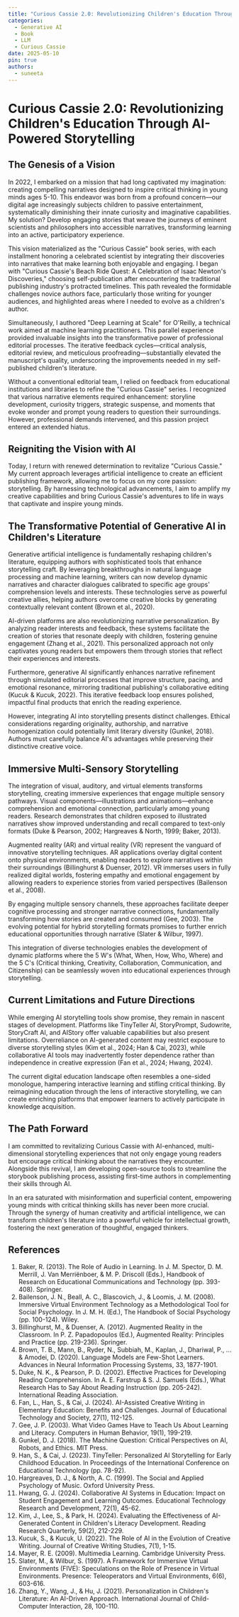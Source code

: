 ```yaml
---
title: "Curious Cassie 2.0: Revolutionizing Children's Education Through AI-Powered Storytelling"
categories:
  - Generative AI
  - Book
  - LLM
  - Curious Cassie
date: 2025-05-10
pin: true
authors:
  - suneeta
---
```


# Curious Cassie 2.0: Revolutionizing Children's Education Through AI-Powered Storytelling

## The Genesis of a Vision

In 2022, I embarked on a mission that had long captivated my imagination: creating compelling narratives designed to inspire critical thinking in young minds ages 5-10. This endeavor was born from a profound concern—our digital age increasingly subjects children to passive entertainment, systematically diminishing their innate curiosity and imaginative capabilities. My solution? Develop engaging stories that weave the journeys of eminent scientists and philosophers into accessible narratives, transforming learning into an active, participatory experience.

This vision materialized as the "Curious Cassie" book series, with each installment honoring a celebrated scientist by integrating their discoveries into narratives that make learning both enjoyable and engaging. I began with "Curious Cassie's Beach Ride Quest: A Celebration of Isaac Newton's Discoveries," choosing self-publication after encountering the traditional publishing industry's protracted timelines. This path revealed the formidable challenges novice authors face, particularly those writing for younger audiences, and highlighted areas where I needed to evolve as a children's author.

Simultaneously, I authored "Deep Learning at Scale" for O'Reilly, a technical work aimed at machine learning practitioners. This parallel experience provided invaluable insights into the transformative power of professional editorial processes. The iterative feedback cycles—critical analysis, editorial review, and meticulous proofreading—substantially elevated the manuscript's quality, underscoring the improvements needed in my self-published children's literature.

Without a conventional editorial team, I relied on feedback from educational institutions and libraries to refine the "Curious Cassie" series. I recognized that various narrative elements required enhancement: storyline development, curiosity triggers, strategic suspense, and moments that evoke wonder and prompt young readers to question their surroundings. However, professional demands intervened, and this passion project entered an extended hiatus.

## Reigniting the Vision with AI

Today, I return with renewed determination to revitalize "Curious Cassie." My current approach leverages artificial intelligence to create an efficient publishing framework, allowing me to focus on my core passion: storytelling. By harnessing technological advancements, I aim to amplify my creative capabilities and bring Curious Cassie's adventures to life in ways that captivate and inspire young minds.

## The Transformative Potential of Generative AI in Children's Literature

Generative artificial intelligence is fundamentally reshaping children's literature, equipping authors with sophisticated tools that enhance storytelling craft. By leveraging breakthroughs in natural language processing and machine learning, writers can now develop dynamic narratives and character dialogues calibrated to specific age groups' comprehension levels and interests. These technologies serve as powerful creative allies, helping authors overcome creative blocks by generating contextually relevant content (Brown et al., 2020).

AI-driven platforms are also revolutionizing narrative personalization. By analyzing reader interests and feedback, these systems facilitate the creation of stories that resonate deeply with children, fostering genuine engagement (Zhang et al., 2021). This personalized approach not only captivates young readers but empowers them through stories that reflect their experiences and interests.

Furthermore, generative AI significantly enhances narrative refinement through simulated editorial processes that improve structure, pacing, and emotional resonance, mirroring traditional publishing's collaborative editing (Kucuk & Kucuk, 2022). This iterative feedback loop ensures polished, impactful final products that enrich the reading experience.

However, integrating AI into storytelling presents distinct challenges. Ethical considerations regarding originality, authorship, and narrative homogenization could potentially limit literary diversity (Gunkel, 2018). Authors must carefully balance AI's advantages while preserving their distinctive creative voice.

## Immersive Multi-Sensory Storytelling

The integration of visual, auditory, and virtual elements transforms storytelling, creating immersive experiences that engage multiple sensory pathways. Visual components—illustrations and animations—enhance comprehension and emotional connection, particularly among young readers. Research demonstrates that children exposed to illustrated narratives show improved understanding and recall compared to text-only formats (Duke & Pearson, 2002; Hargreaves & North, 1999; Baker, 2013).

Augmented reality (AR) and virtual reality (VR) represent the vanguard of innovative storytelling techniques. AR applications overlay digital content onto physical environments, enabling readers to explore narratives within their surroundings (Billinghurst & Duenser, 2012). VR immerses users in fully realized digital worlds, fostering empathy and emotional engagement by allowing readers to experience stories from varied perspectives (Bailenson et al., 2008).

By engaging multiple sensory channels, these approaches facilitate deeper cognitive processing and stronger narrative connections, fundamentally transforming how stories are created and consumed (Gee, 2003). The evolving potential for hybrid storytelling formats promises to further enrich educational opportunities through narrative (Slater & Wilbur, 1997).

This integration of diverse technologies enables the development of dynamic platforms where the 5 W's (What, When, How, Who, Where) and the 5 C's (Critical thinking, Creativity, Collaboration, Communication, and Citizenship) can be seamlessly woven into educational experiences through storytelling.

## Current Limitations and Future Directions

While emerging AI storytelling tools show promise, they remain in nascent stages of development. Platforms like TinyTeller AI, StoryPrompt, Sudowrite, StoryCraft AI, and AIStory offer valuable capabilities but also present limitations. Overreliance on AI-generated content may restrict exposure to diverse storytelling styles (Kim et al., 2024; Han & Cai, 2023), while collaborative AI tools may inadvertently foster dependence rather than independence in creative expression (Fan et al., 2024; Hwang, 2024).

The current digital education landscape often resembles a one-sided monologue, hampering interactive learning and stifling critical thinking. By reimagining education through the lens of interactive storytelling, we can create enriching platforms that empower learners to actively participate in knowledge acquisition.

## The Path Forward

I am committed to revitalizing Curious Cassie with AI-enhanced, multi-dimensional storytelling experiences that not only engage young readers but encourage critical thinking about the narratives they encounter. Alongside this revival, I am developing open-source tools to streamline the storybook publishing process, assisting first-time authors in complementing their skills through AI.

In an era saturated with misinformation and superficial content, empowering young minds with critical thinking skills has never been more crucial. Through the synergy of human creativity and artificial intelligence, we can transform children's literature into a powerful vehicle for intellectual growth, fostering the next generation of thoughtful, engaged thinkers.

## References

1. Baker, R. (2013). The Role of Audio in Learning. In J. M. Spector, D. M. Merrill, J. Van Merriënboer, & M. P. Driscoll (Eds.), Handbook of Research on Educational Communications and Technology (pp. 393-408). Springer.
2. Bailenson, J. N., Beall, A. C., Blascovich, J., & Loomis, J. M. (2008). Immersive Virtual Environment Technology as a Methodological Tool for Social Psychology. In J. M. H. (Ed.), The Handbook of Social Psychology (pp. 100-124). Wiley.
3. Billinghurst, M., & Duenser, A. (2012). Augmented Reality in the Classroom. In P. Z. Papadopoulos (Ed.), Augmented Reality: Principles and Practice (pp. 219-236). Springer.
4. Brown, T. B., Mann, B., Ryder, N., Subbiah, M., Kaplan, J., Dhariwal, P., ... & Amodei, D. (2020). Language Models are Few-Shot Learners. Advances in Neural Information Processing Systems, 33, 1877-1901.
5. Duke, N. K., & Pearson, P. D. (2002). Effective Practices for Developing Reading Comprehension. In A. E. Farstrup & S. J. Samuels (Eds.), What Research Has to Say About Reading Instruction (pp. 205-242). International Reading Association.
6. Fan, L., Han, S., & Cai, J. (2024). AI-Assisted Creative Writing in Elementary Education: Benefits and Challenges. Journal of Educational Technology and Society, 27(1), 112-125.
7. Gee, J. P. (2003). What Video Games Have to Teach Us About Learning and Literacy. Computers in Human Behavior, 19(1), 199-219.
8. Gunkel, D. J. (2018). The Machine Question: Critical Perspectives on AI, Robots, and Ethics. MIT Press.
9. Han, S., & Cai, J. (2023). TinyTeller: Personalized AI Storytelling for Early Childhood Education. In Proceedings of the International Conference on Educational Technology (pp. 78-92).
10. Hargreaves, D. J., & North, A. C. (1999). The Social and Applied Psychology of Music. Oxford University Press.
11. Hwang, G. J. (2024). Collaborative AI Systems in Education: Impact on Student Engagement and Learning Outcomes. Educational Technology Research and Development, 72(1), 45-62.
12. Kim, J., Lee, S., & Park, H. (2024). Evaluating the Effectiveness of AI-Generated Content in Children's Literacy Development. Reading Research Quarterly, 59(2), 212-229.
13. Kucuk, S., & Kucuk, U. (2022). The Role of AI in the Evolution of Creative Writing. Journal of Creative Writing Studies, 7(1), 1-15.
14. Mayer, R. E. (2009). Multimedia Learning. Cambridge University Press.
15. Slater, M., & Wilbur, S. (1997). A Framework for Immersive Virtual Environments (FIVE): Speculations on the Role of Presence in Virtual Environments. Presence: Teleoperators and Virtual Environments, 6(6), 603-616.
16. Zhang, Y., Wang, J., & Hu, J. (2021). Personalization in Children's Literature: An AI-Driven Approach. International Journal of Child-Computer Interaction, 28, 100-110.

